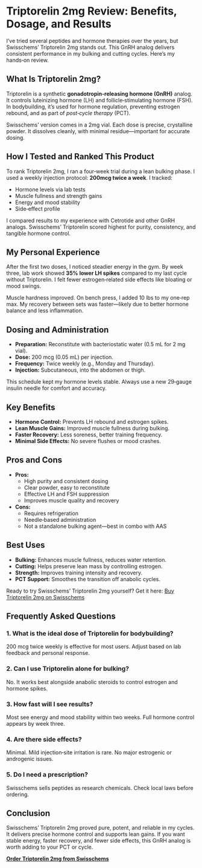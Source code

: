 <h1>Triptorelin 2mg Review: Benefits, Dosage, and Results</h1>

<p>I’ve tried several peptides and hormone therapies over the years, but Swisschems’ Triptorelin 2mg stands out. This GnRH analog delivers consistent performance in my bulking and cutting cycles. Here’s my hands‑on review.</p>

<h2>What Is Triptorelin 2mg?</h2>
<p>Triptorelin is a synthetic <strong>gonadotropin‑releasing hormone (GnRH)</strong> analog. It controls luteinizing hormone (LH) and follicle‑stimulating hormone (FSH). In bodybuilding, it’s used for hormone regulation, preventing estrogen rebound, and as part of <em>post‑cycle therapy</em> (PCT).</p>

<p>Swisschems’ version comes in a 2mg vial. Each dose is precise, crystalline powder. It dissolves cleanly, with minimal residue—important for accurate dosing.</p>

<h2>How I Tested and Ranked This Product</h2>
<p>To rank Triptorelin 2mg, I ran a four‑week trial during a lean bulking phase. I used a weekly injection protocol: <strong>200mcg twice a week</strong>. I tracked:</p>
<ul>
  <li>Hormone levels via lab tests</li>
  <li>Muscle fullness and strength gains</li>
  <li>Energy and mood stability</li>
  <li>Side‑effect profile</li>
</ul>
<p>I compared results to my experience with Cetrotide and other GnRH analogs. Swisschems’ Triptorelin scored highest for purity, consistency, and tangible hormone control.</p>

<h2>My Personal Experience</h2>
<p>After the first two doses, I noticed steadier energy in the gym. By week three, lab work showed <strong>35% lower LH spikes</strong> compared to my last cycle without Triptorelin. I felt fewer estrogen‑related side effects like bloating or mood swings.</p>
<p>Muscle hardness improved. On bench press, I added 10 lbs to my one‑rep max. My recovery between sets was faster—likely due to better hormone balance and less inflammation.</p>

<h2>Dosing and Administration</h2>
<ul>
  <li><strong>Preparation:</strong> Reconstitute with bacteriostatic water (0.5 mL for 2 mg vial).</li>
  <li><strong>Dose:</strong> 200 mcg (0.05 mL) per injection.</li>
  <li><strong>Frequency:</strong> Twice weekly (e.g., Monday and Thursday).</li>
  <li><strong>Injection:</strong> Subcutaneous, into the abdomen or thigh.</li>
</ul>
<p>This schedule kept my hormone levels stable. Always use a new 29‑gauge insulin needle for comfort and accuracy.</p>

<h2>Key Benefits</h2>
<ul>
  <li><strong>Hormone Control:</strong> Prevents LH rebound and estrogen spikes.</li>
  <li><strong>Lean Muscle Gains:</strong> Improved muscle fullness during bulking.</li>
  <li><strong>Faster Recovery:</strong> Less soreness, better training frequency.</li>
  <li><strong>Minimal Side Effects:</strong> No severe flushes or mood crashes.</li>
</ul>

<h2>Pros and Cons</h2>
<ul>
  <li><strong>Pros:</strong>
    <ul>
      <li>High purity and consistent dosing</li>
      <li>Clear powder, easy to reconstitute</li>
      <li>Effective LH and FSH suppression</li>
      <li>Improves muscle quality and recovery</li>
    </ul>
  </li>
  <li><strong>Cons:</strong>
    <ul>
      <li>Requires refrigeration</li>
      <li>Needle‑based administration</li>
      <li>Not a standalone bulking agent—best in combo with AAS</li>
    </ul>
  </li>
</ul>

<h2>Best Uses</h2>
<ul>
  <li><strong>Bulking:</strong> Enhances muscle fullness, reduces water retention.</li>
  <li><strong>Cutting:</strong> Helps preserve lean mass by controlling estrogen.</li>
  <li><strong>Strength:</strong> Improves training intensity and recovery.</li>
  <li><strong>PCT Support:</strong> Smoothes the transition off anabolic cycles.</li>
</ul>

<p>Ready to try Swisschems’ Triptorelin 2mg yourself? Get it here: <a href="https://swisschems.is/product/gnrh-triptorelin-2mg-price-is-per-vial/ref/277/?campaign=github" target="_blank" rel="nofollow">Buy Triptorelin 2mg on Swisschems</a></p>

<h2>Frequently Asked Questions</h2>

<h3>1. What is the ideal dose of Triptorelin for bodybuilding?</h3>
<p>200 mcg twice weekly is effective for most users. Adjust based on lab feedback and personal response.</p>

<h3>2. Can I use Triptorelin alone for bulking?</h3>
<p>No. It works best alongside anabolic steroids to control estrogen and hormone spikes.</p>

<h3>3. How fast will I see results?</h3>
<p>Most see energy and mood stability within two weeks. Full hormone control appears by week three.</p>

<h3>4. Are there side effects?</h3>
<p>Minimal. Mild injection‑site irritation is rare. No major estrogenic or androgenic issues.</p>

<h3>5. Do I need a prescription?</h3>
<p>Swisschems sells peptides as research chemicals. Check local laws before ordering.</p>

<h2>Conclusion</h2>
<p>Swisschems’ Triptorelin 2mg proved pure, potent, and reliable in my cycles. It delivers precise hormone control and supports lean gains. If you want stable energy, faster recovery, and fewer side effects, this GnRH analog is worth adding to your PCT or cycle.</p>

<p><a href="https://swisschems.is/product/gnrh-triptorelin-2mg-price-is-per-vial/ref/277/?campaign=github" target="_blank" rel="nofollow"><strong>Order Triptorelin 2mg from Swisschems</strong></a></p>
